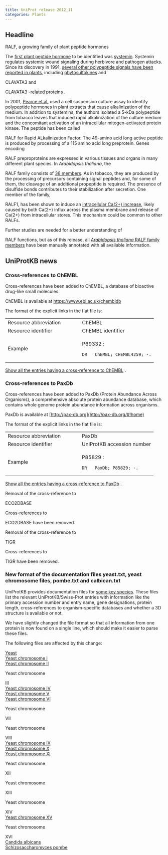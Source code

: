 ```yaml
---
title: UniProt release 2012_11
categories: Plants
---
```


## Headline

RALF, a growing family of plant peptide hormones

The [first plant peptide hormone](http://www.ncbi.nlm.nih.gov/pubmed/17751827) to be identified was [systemin](http://www.uniprot.org/uniprot/P27058). Systemin regulates systemic wound signaling during herbivore and pathogen attacks. Since its discovery in 1991, [several other polypeptide signals have been reported in plants](http://www.ncbi.nlm.nih.gov/pubmed/16669777), including [phytosulfokines](http://www.uniprot.org/uniprot/?query=name:phytosulfokine*+AND+reviewed:yes) and

CLAVATA3 and

CLAVATA3 -related proteins .

In 2001, [Pearce et al.](http://www.ncbi.nlm.nih.gov/pubmed/11675511) used a cell suspension culture assay to identify polypeptide hormones in plant extracts that cause alkalinization of the medium. In addition to systemins, the authors isolated a 5-kDa polypeptide from tobacco leaves that induced rapid alkalinization of the culture medium and the concomitant activation of an intracellular mitogen-activated protein kinase. The peptide has been called

RALF for Rapid ALkalinization Factor. The 49-amino acid long active peptide is produced by processing of a 115 amino acid long preprotein. Genes encoding

RALF preproproteins are expressed in various tissues and organs in many different plant species. In *Arabidopsis thaliana*, the

RALF family consists of [36 members](http://www.uniprot.org/uniprot/?query=family:%22plant+rapid+alkalinization+factor+%28RALF%29+family%22+and+organism:3702). As in tobacco, they are produced by the processing of precursors containing signal peptides and, for some of them, the cleavage of an additional propeptide is required. The presence of disulfide bonds contributes to their stabilization after secretion. One member of the family,

RALF1, has been shown to induce an [intracellular Ca(2+) increase](http://www.uniprot.org/:http:/www.ncbi.nlm.nih.gov/pubmed/18494498), likely caused by both Ca(2+) influx across the plasma membrane and release of Ca(2+) from intracellular stores. This mechanism could be common to other RALFs.

Further studies are needed for a better understanding of

RALF functions, but as of this release, all [*Arabidopsis thaliana* RALF family members](http://www.uniprot.org/uniprot/?query=family:%22plant+rapid+alkalinization+factor+%28RALF%29+family%22+and+organism:3702+AND+reviewed:yes) have been manually annotated with all available information.

## UniProtKB news

### Cross-references to ChEMBL

Cross-references have been added to ChEMBL, a database of bioactive drug-like small molecules.

ChEMBL is available at <https://www.ebi.ac.uk/chembldb>

The format of the explicit links in the flat file is:

<table><colgroup><col style="width: 50%" /><col style="width: 50%" /></colgroup><tbody><tr class="odd"><td>Resource abbreviation</td><td>ChEMBL</td></tr><tr class="even"><td>Resource identifier</td><td>ChEMBL identifier</td></tr><tr class="odd"><td>Example</td><td><p>P69332 :</p><pre><code>DR   ChEMBL; CHEMBL4259; -.</code></pre></td></tr></tbody></table>

[Show all the entries having a cross-reference to ChEMBL](http://www.uniprot.org/uniprot/?query=database%3AChEMBL&sort=score) .

### Cross-references to PaxDb

Cross-references have been added to PaxDb (Protein Abundance Across Organisms), a comprehensive absolute protein abundance database, which contains whole genome protein abundance information across organisms.

PaxDb is available at [http://pax-db.org](http://pax-db.org/#!home)

The format of the explicit links in the flat file is:

<table><colgroup><col style="width: 50%" /><col style="width: 50%" /></colgroup><tbody><tr class="odd"><td>Resource abbreviation</td><td>PaxDb</td></tr><tr class="even"><td>Resource identifier</td><td>UniProtKB accession number</td></tr><tr class="odd"><td>Example</td><td><p>P85829 :</p><pre><code>DR   PaxDb; P85829; -.</code></pre></td></tr></tbody></table>

[Show all the entries having a cross-reference to PaxDb](http://www.uniprot.org/uniprot/?query=database%3APaxDb&sort=score) .

Removal of the cross-reference to

ECO2DBASE

Cross-references to

ECO2DBASE have been removed.

Removal of the cross-reference to

TIGR

Cross-references to

TIGR have been removed.

### New format of the documentation files yeast.txt, yeast chromosome files, pombe.txt and calbican.txt

UniProtKB provides documentation files for [some key species](https://ftp.uniprot.org/pub/databases/uniprot/current_release/knowledgebase/complete/docs/#species). These files list the relevant UniProtKB/Swiss-Prot entries with information like the primary accession number and entry name, gene designations, protein length, cross-references to organism-specific databases and whether a 3D structure is available or not.

We have slightly changed the file format so that all information from one protein is now found on a single line, which should make it easier to parse these files.

The following files are affected by this change:

[Yeast](https://ftp.uniprot.org/pub/databases/uniprot/current_release/knowledgebase/complete/docs/yeast)  
[Yeast chromosome I](https://ftp.uniprot.org/pub/databases/uniprot/current_release/knowledgebase/complete/docs/yeast1)  
[Yeast chromosome II](https://ftp.uniprot.org/pub/databases/uniprot/current_release/knowledgebase/complete/docs/yeast2)  

Yeast chromosome

III  
[Yeast chromosome IV](https://ftp.uniprot.org/pub/databases/uniprot/current_release/knowledgebase/complete/docs/yeast4)  
[Yeast chromosome V](https://ftp.uniprot.org/pub/databases/uniprot/current_release/knowledgebase/complete/docs/yeast5)  
[Yeast chromosome VI](https://ftp.uniprot.org/pub/databases/uniprot/current_release/knowledgebase/complete/docs/yeast6)  

Yeast chromosome

VII  

Yeast chromosome

VIII  
[Yeast chromosome IX](https://ftp.uniprot.org/pub/databases/uniprot/current_release/knowledgebase/complete/docs/yeast9)  
[Yeast chromosome X](https://ftp.uniprot.org/pub/databases/uniprot/current_release/knowledgebase/complete/docs/yeast10)  
[Yeast chromosome XI](https://ftp.uniprot.org/pub/databases/uniprot/current_release/knowledgebase/complete/docs/yeast11)  

Yeast chromosome

XII  

Yeast chromosome

XIII  

Yeast chromosome

XIV  
[Yeast chromosome XV](https://ftp.uniprot.org/pub/databases/uniprot/current_release/knowledgebase/complete/docs/yeast15)  

Yeast chromosome

XVI  
[Candida albicans](https://ftp.uniprot.org/pub/databases/uniprot/current_release/knowledgebase/complete/docs/calbican)  
[Schizosaccharomyces pombe](https://ftp.uniprot.org/pub/databases/uniprot/current_release/knowledgebase/complete/docs/pombe)
